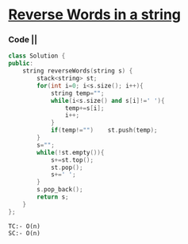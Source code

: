 # [Reverse Words in a string](https://leetcode.com/problems/reverse-words-in-a-string/)

### Code ||

``` .cpp
class Solution {
public:
    string reverseWords(string s) {
        stack<string> st;
        for(int i=0; i<s.size(); i++){
            string temp="";
            while(i<s.size() and s[i]!=' '){
                temp+=s[i];
                i++;
            }
            if(temp!="")    st.push(temp);
        }
        s="";
        while(!st.empty()){
            s+=st.top();
            st.pop();
            s+=' ';
        }
        s.pop_back();
        return s;
    }
};
```

```
TC:- O(n)
SC:- O(n)
```
